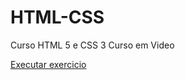 # HTML-CSS
 Curso HTML 5 e CSS 3 Curso em Video

<a href="https://obrunoandrade.github.io/HTML-CSS/Desafios/desafio10/android.html">Executar exercicio</a>
